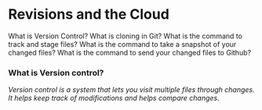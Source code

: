 # Revisions and the Cloud
What is Version Control?
What is cloning in Git?
What is the command to track and stage files?
What is the command to take a snapshot of your changed files?
What is the command to send your changed files to Github?

### What is Version control? ###

*Version control is a system that lets you visit multiple files through changes. It helps keep track of modifications and helps compare changes.*
